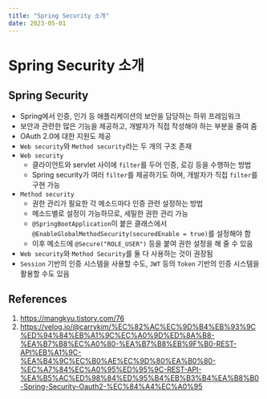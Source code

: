 ```yaml
---
title: "Spring Security 소개"
date: 2023-05-01
---
```


# Spring Security 소개

## Spring Security

- Spring에서 인증, 인가 등 애플리케이션의 보안을 담당하는 하위 프레임워크
- 보안과 관련한 많은 기능을 제공하고, 개발자가 직접 작성해야 하는 부분을 줄여 줌
- OAuth 2.0에 대한 지원도 제공
- `Web security`와 `Method security`라는 두 개의 구조 존재
- `Web security`
  - 클라이언트와 servlet 사이에 `filter`를 두어 인증, 로깅 등을 수행하는 방법
  - Spring security가 여러 `filter`를 제공하기도 하며, 개발자가 직접 `filter`를 구현 가능
- `Method security`
  - 권한 관리가 필요한 각 메소드마다 인증 관련 설정하는 방법
  - 메소드별로 설정이 가능하므로, 세밀한 권한 관리 가능
  - `@SpringBootApplication`이 붙은 클래스에서 `@EnableGlobalMethodSecurity(securedEnable = true)`를 설정해야 함
  - 이후 메소드에 `@Secure("ROLE_USER")` 등을 붙여 권한 설정을 해 줄 수 있음
- `Web security`와 `Method Security`를 둘 다 사용하는 것이 권장됨
- `Session` 기반의 인증 시스템을 사용할 수도, `JWT` 등의 `Token` 기반의 인증 시스템을 활용할 수도 있음

## References

1. https://mangkyu.tistory.com/76
2. https://velog.io/@carrykim/%EC%82%AC%EC%9D%B4%EB%93%9C%ED%94%84%EB%A1%9C%EC%A0%9D%ED%8A%B8-%EA%B7%B8%EC%A0%80-%EA%B7%B8%EB%9F%B0-REST-API%EB%A1%9C-%EA%B4%9C%EC%B0%AE%EC%9D%80%EA%B0%80-%EC%A7%84%EC%A0%95%ED%95%9C-REST-API-%EA%B5%AC%ED%98%84%ED%95%B4%EB%B3%B4%EA%B8%B0-Spring-Security-Oauth2-%EC%84%A4%EC%A0%95
